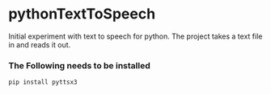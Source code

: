 # pythonTextToSpeech
Initial experiment with text to speech for python. The project takes a text file in and reads it out.
### The Following needs to be installed
```
pip install pyttsx3
```
